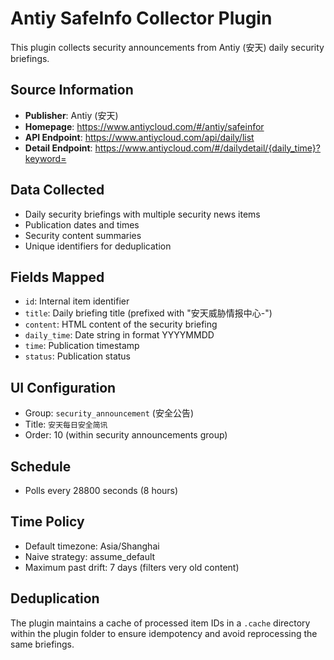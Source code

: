 # Antiy SafeInfo Collector Plugin

This plugin collects security announcements from Antiy (安天) daily security briefings.

## Source Information
- **Publisher**: Antiy (安天)
- **Homepage**: https://www.antiycloud.com/#/antiy/safeinfor
- **API Endpoint**: https://www.antiycloud.com/api/daily/list
- **Detail Endpoint**: https://www.antiycloud.com/#/dailydetail/{daily_time}?keyword=

## Data Collected
- Daily security briefings with multiple security news items
- Publication dates and times
- Security content summaries
- Unique identifiers for deduplication

## Fields Mapped
- `id`: Internal item identifier
- `title`: Daily briefing title (prefixed with "安天威胁情报中心-")
- `content`: HTML content of the security briefing
- `daily_time`: Date string in format YYYYMMDD
- `time`: Publication timestamp
- `status`: Publication status

## UI Configuration
- Group: `security_announcement` (安全公告)
- Title: `安天每日安全简讯`
- Order: 10 (within security announcements group)

## Schedule
- Polls every 28800 seconds (8 hours)

## Time Policy
- Default timezone: Asia/Shanghai
- Naive strategy: assume_default
- Maximum past drift: 7 days (filters very old content)

## Deduplication
The plugin maintains a cache of processed item IDs in a `.cache` directory within the plugin folder to ensure idempotency and avoid reprocessing the same briefings.